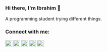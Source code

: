 ### Hi there, I'm Ibrahim 👋

A programming student trying different things.

### Connect with me:

<a href="mailto:rmibrahim00@gmail.com" target="_blank" rel="nofollow noopener noreferrer">
  <img align="left" width="22px" alt="rmi-01 | Gmail" src="https://cdn.jsdelivr.net/npm/simple-icons@v3/icons/gmail.svg"/>
</a>
<a  href="https://www.linkedin.com/in/rana-muhammad-ibrahim/" target="_blank" rel="nofollow noopener noreferrer">
  <img align="left" width="22px" alt="rmi-01 | LinkedIn" src="https://cdn.jsdelivr.net/npm/simple-icons@v3/icons/linkedin.svg"/>
</a>
<a href="https://github.com/rmi-01" target="_blank" rel="nofollow noopener noreferrer">
  <img align="left" width="22px" alt="rmi-01 | Github" src="https://cdn.jsdelivr.net/npm/simple-icons@v3/icons/github.svg"/>
</a>
<a href="https://www.facebook.com/rmibrahim" target="_blank" rel="nofollow noopener noreferrer">
  <img align="left" width="22px" alt="rmi-01 | Facebook" src="https://cdn.jsdelivr.net/npm/simple-icons@v3/icons/facebook.svg"/>
</a>
<a href="https://www.instagram.com/ibrahimm1.0" target="_blank" rel="nofollow noopener noreferrer">
  <img align="left" width="22px" alt="rmi-01 | Instagram" src="https://cdn.jsdelivr.net/npm/simple-icons@v3/icons/instagram.svg"/>
</a>

<br />